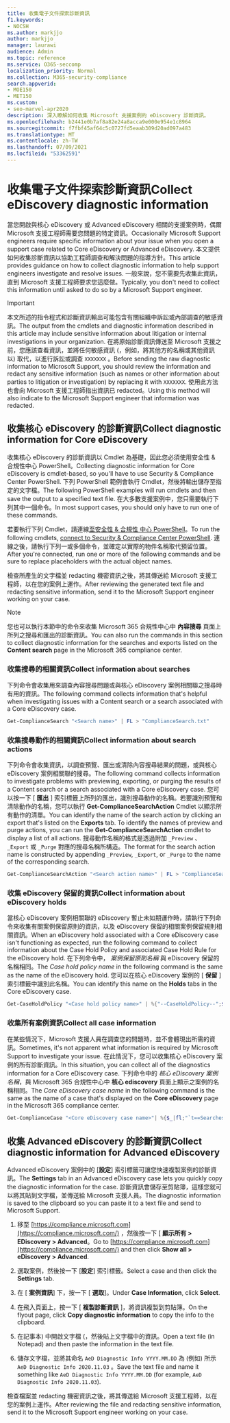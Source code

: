 ```yaml
---
title: 收集電子文件探索診斷資訊
f1.keywords:
- NOCSH
ms.author: markjjo
author: markjjo
manager: laurawi
audience: Admin
ms.topic: reference
ms.service: O365-seccomp
localization_priority: Normal
ms.collection: M365-security-compliance
search.appverid:
- MOE150
- MET150
ms.custom:
- seo-marvel-apr2020
description: 深入瞭解如何收集 Microsoft 支援案例的 eDiscovery 診斷資訊。
ms.openlocfilehash: b2441e0b7af8a82e24a8acca9e000e954e1c8964
ms.sourcegitcommit: f7fbf45af64c5c0727fd5eaab309d20ad097a483
ms.translationtype: MT
ms.contentlocale: zh-TW
ms.lasthandoff: 07/09/2021
ms.locfileid: "53362591"
---
```

# <a name="collect-ediscovery-diagnostic-information"></a><span data-ttu-id="bf0f1-103">收集電子文件探索診斷資訊</span><span class="sxs-lookup"><span data-stu-id="bf0f1-103">Collect eDiscovery diagnostic information</span></span>

<span data-ttu-id="bf0f1-104">當您開啟與核心 eDiscovery 或 Advanced eDiscovery 相關的支援案例時，偶爾 Microsoft 支援工程師需要您問題的特定資訊。</span><span class="sxs-lookup"><span data-stu-id="bf0f1-104">Occasionally Microsoft Support engineers require specific information about your issue when you open a support case related to Core eDiscovery or Advanced eDiscovery.</span></span> <span data-ttu-id="bf0f1-105">本文提供如何收集診斷資訊以協助工程師調查和解決問題的指導方針。</span><span class="sxs-lookup"><span data-stu-id="bf0f1-105">This article provides guidance on how to collect diagnostic information to help support engineers investigate and resolve issues.</span></span> <span data-ttu-id="bf0f1-106">一般來說，您不需要先收集此資訊，直到 Microsoft 支援工程師要求您這麼做。</span><span class="sxs-lookup"><span data-stu-id="bf0f1-106">Typically, you don't need to collect this information until asked to do so by a Microsoft Support engineer.</span></span>

> [!IMPORTANT]
> <span data-ttu-id="bf0f1-107">本文所述的指令程式和診斷資訊輸出可能包含有關組織中訴訟或內部調查的敏感資訊。</span><span class="sxs-lookup"><span data-stu-id="bf0f1-107">The output from the cmdlets and diagnostic information described in this article may include sensitive information about litigation or internal investigations in your organization.</span></span> <span data-ttu-id="bf0f1-108">在將原始診斷資訊傳送至 Microsoft 支援之前，您應該查看資訊，並將任何敏感資訊 (，例如，將其他方的名稱或其他資訊以) 取代，以進行訴訟或調查 `XXXXXXX` 。</span><span class="sxs-lookup"><span data-stu-id="bf0f1-108">Before sending the raw diagnostic information to Microsoft Support, you should review the information and redact any sensitive information (such as names or other information about parties to litigation or investigation) by replacing it with `XXXXXXX`.</span></span> <span data-ttu-id="bf0f1-109">使用此方法也會向 Microsoft 支援工程師指出資訊已 redacted。</span><span class="sxs-lookup"><span data-stu-id="bf0f1-109">Using this method will also indicate to the Microsoft Support engineer that information was redacted.</span></span>

## <a name="collect-diagnostic-information-for-core-ediscovery"></a><span data-ttu-id="bf0f1-110">收集核心 eDiscovery 的診斷資訊</span><span class="sxs-lookup"><span data-stu-id="bf0f1-110">Collect diagnostic information for Core eDiscovery</span></span>

<span data-ttu-id="bf0f1-111">收集核心 eDiscovery 的診斷資訊以 Cmdlet 為基礎，因此您必須使用安全性 & 合規性中心 PowerShell。</span><span class="sxs-lookup"><span data-stu-id="bf0f1-111">Collecting diagnostic information for Core eDiscovery is cmdlet-based, so you'll have to use Security & Compliance Center PowerShell.</span></span> <span data-ttu-id="bf0f1-112">下列 PowerShell 範例會執行 Cmdlet，然後將輸出儲存至指定的文字檔。</span><span class="sxs-lookup"><span data-stu-id="bf0f1-112">The following PowerShell examples will run cmdlets and then save the output to a specified text file.</span></span> <span data-ttu-id="bf0f1-113">在大多數支援案例中，您只需要執行下列其中一個命令。</span><span class="sxs-lookup"><span data-stu-id="bf0f1-113">In most support cases, you should only have to run one of these commands.</span></span>

<span data-ttu-id="bf0f1-114">若要執行下列 Cmdlet，請連線[至安全性 & 合規性 </span> 中心 PowerShell](/powershell/exchange/connect-to-scc-powershell)。</span><span class="sxs-lookup"><span data-stu-id="bf0f1-114">To run the following cmdlets, [connect to Security & Compliance Center PowerShell</span>](/powershell/exchange/connect-to-scc-powershell).</span></span> <span data-ttu-id="bf0f1-115">連線之後，請執行下列一或多個命令，並確定以實際的物件名稱取代預留位置。</span><span class="sxs-lookup"><span data-stu-id="bf0f1-115">After you're connected, run one or more of the following commands and be sure to replace placeholders with the actual object names.</span></span>

<span data-ttu-id="bf0f1-116">檢查所產生的文字檔並 redacting 機密資訊之後，將其傳送給 Microsoft 支援工程師，以在您的案例上運作。</span><span class="sxs-lookup"><span data-stu-id="bf0f1-116">After reviewing the generated text file and redacting sensitive information, send it to the Microsoft Support engineer working on your case.</span></span>

> [!NOTE]
> <span data-ttu-id="bf0f1-117">您也可以執行本節中的命令來收集 Microsoft 365 合規性中心中 **內容搜尋** 頁面上所列之搜尋和匯出的診斷資訊。</span><span class="sxs-lookup"><span data-stu-id="bf0f1-117">You can also run the commands in this section to collect diagnostic information for the searches and exports listed on the **Content search** page in the Microsoft 365 compliance center.</span></span>

### <a name="collect-information-about-searches"></a><span data-ttu-id="bf0f1-118">收集搜尋的相關資訊</span><span class="sxs-lookup"><span data-stu-id="bf0f1-118">Collect information about searches</span></span>

<span data-ttu-id="bf0f1-119">下列命令會收集用來調查內容搜尋問題或與核心 eDiscovery 案例相關聯之搜尋時有用的資訊。</span><span class="sxs-lookup"><span data-stu-id="bf0f1-119">The following command collects information that's helpful when investigating issues with a Content search or a search associated with a Core eDiscovery case.</span></span>

```powershell
Get-ComplianceSearch "<Search name>" | FL > "ComplianceSearch.txt"
```

### <a name="collect-information-about-search-actions"></a><span data-ttu-id="bf0f1-120">收集搜尋動作的相關資訊</span><span class="sxs-lookup"><span data-stu-id="bf0f1-120">Collect information about search actions</span></span>

<span data-ttu-id="bf0f1-121">下列命令會收集資訊，以調查預覽、匯出或清除內容搜尋結果的問題，或與核心 eDiscovery 案例相關聯的搜尋。</span><span class="sxs-lookup"><span data-stu-id="bf0f1-121">The following command collects information to investigate problems with previewing, exporting, or purging the results of a Content search or a search associated with a Core eDiscovery case.</span></span> <span data-ttu-id="bf0f1-122">您可以按一下 [ **匯出** ] 索引標籤上所列的匯出，識別搜尋動作的名稱。若要識別預覽和清除動作的名稱，您可以執行 **Get-ComplianceSearchAction** Cmdlet 以顯示所有動作的清單。</span><span class="sxs-lookup"><span data-stu-id="bf0f1-122">You can identify the name of the search action by clicking an export that's listed on the **Exports** tab. To identify the names of preview and purge actions, you can run the **Get-ComplianceSearchAction** cmdlet to display a list of all actions.</span></span> <span data-ttu-id="bf0f1-123">搜尋動作名稱的格式是透過附加 `_Preview` 、 `_Export` 或 `_Purge` 對應的搜尋名稱所構造。</span><span class="sxs-lookup"><span data-stu-id="bf0f1-123">The format for the search action name is constructed by appending `_Preview`, `_Export`, or `_Purge` to the name of the corresponding search.</span></span>

```powershell
Get-ComplianceSearchAction "<Search action name>" | FL > "ComplianceSearchAction.txt"
```

### <a name="collect-information-about-ediscovery-holds"></a><span data-ttu-id="bf0f1-124">收集 eDiscovery 保留的資訊</span><span class="sxs-lookup"><span data-stu-id="bf0f1-124">Collect information about eDiscovery holds</span></span>

<span data-ttu-id="bf0f1-125">當核心 eDiscovery 案例相關聯的 eDiscovery 暫止未如期運作時，請執行下列命令來收集有關案例保留原則的資訊，以及 eDiscovery 保留的相關案例保留規則相關資訊。</span><span class="sxs-lookup"><span data-stu-id="bf0f1-125">When an eDiscovery hold associated with a Core eDiscovery case isn't functioning as expected, run the following command to collect information about the Case Hold Policy and associated Case Hold Rule for the eDiscovery hold.</span></span> <span data-ttu-id="bf0f1-126">在下列命令中， *案例保留原則名稱* 與 eDiscovery 保留的名稱相同。</span><span class="sxs-lookup"><span data-stu-id="bf0f1-126">The *Case hold policy name* in the following command is the same as the name of the eDiscovery hold.</span></span> <span data-ttu-id="bf0f1-127">您可以在核心 eDiscovery 案例的 [ **保留** ] 索引標籤中識別此名稱。</span><span class="sxs-lookup"><span data-stu-id="bf0f1-127">You can identify this name on the **Holds** tabs in the Core eDiscovery case.</span></span>

```powershell
Get-CaseHoldPolicy "<Case hold policy name>" | %{"--CaseHoldPolicy--";$_|FL;"--CaseHoldRule--";Get-CaseHoldRule -Policy $_.Name | FL} > "eDiscoveryCaseHold.txt"
```

### <a name="collect-all-case-information"></a><span data-ttu-id="bf0f1-128">收集所有案例資訊</span><span class="sxs-lookup"><span data-stu-id="bf0f1-128">Collect all case information</span></span>

<span data-ttu-id="bf0f1-129">在某些情況下，Microsoft 支援人員在調查您的問題時，並不會體現出所需的資訊。</span><span class="sxs-lookup"><span data-stu-id="bf0f1-129">Sometimes, it's not apparent what information is required by Microsoft Support to investigate your issue.</span></span> <span data-ttu-id="bf0f1-130">在此情況下，您可以收集核心 eDiscovery 案例的所有診斷資訊。</span><span class="sxs-lookup"><span data-stu-id="bf0f1-130">In this situation, you can collect all of the diagnostics information for a Core eDiscovery case.</span></span> <span data-ttu-id="bf0f1-131">下列命令中的 *核心 eDiscovery 案例名稱*，與 Microsoft 365 合規性中心中 **核心 ediscovery** 頁面上顯示之案例的名稱相同。</span><span class="sxs-lookup"><span data-stu-id="bf0f1-131">The *Core eDiscovery case name* in the following command is the same as the name of a case that's displayed on the **Core eDiscovery** page in the Microsoft 365 compliance center.</span></span>

```powershell
Get-ComplianceCase "<Core eDiscovery case name>"| %{$_|fl;"`t==Searches==";Get-ComplianceSearch -Case $_.Name | FL;"`t==Search Actions==";Get-ComplianceSearchAction -Case $_.Name |FL;"`t==Holds==";Get-CaseHoldPolicy -Case $_.Name | %{$_|FL;"`t`t ==$($_.Name) Rules==";Get-CaseHoldRule -Policy $_.Name | FL}} > "eDiscoveryCase.txt"
```

## <a name="collect-diagnostic-information-for-advanced-ediscovery"></a><span data-ttu-id="bf0f1-132">收集 Advanced eDiscovery 的診斷資訊</span><span class="sxs-lookup"><span data-stu-id="bf0f1-132">Collect diagnostic information for Advanced eDiscovery</span></span>

<span data-ttu-id="bf0f1-133">Advanced eDiscovery 案例中的 [**設定**] 索引標籤可讓您快速複製案例的診斷資訊。</span><span class="sxs-lookup"><span data-stu-id="bf0f1-133">The **Settings** tab in an Advanced eDiscovery case lets you quickly copy the diagnostic information for the case.</span></span> <span data-ttu-id="bf0f1-134">診斷資訊會儲存至剪貼簿，這樣您就可以將其貼到文字檔，並傳送給 Microsoft 支援人員。</span><span class="sxs-lookup"><span data-stu-id="bf0f1-134">The diagnostic information is saved to the clipboard so you can paste it to a text file and send to Microsoft Support.</span></span>

1. <span data-ttu-id="bf0f1-135">移至 [https://compliance.microsoft.com](https://compliance.microsoft.com/) ，然後按一下 [ **顯示所有 > EDiscovery > Advanced**。</span><span class="sxs-lookup"><span data-stu-id="bf0f1-135">Go to [https://compliance.microsoft.com](https://compliance.microsoft.com/) and then click **Show all > eDiscovery > Advanced**.</span></span>

2. <span data-ttu-id="bf0f1-136">選取案例，然後按一下 [**設定**] 索引標籤。</span><span class="sxs-lookup"><span data-stu-id="bf0f1-136">Select a case and then click the **Settings** tab.</span></span>

3. <span data-ttu-id="bf0f1-137">在 [ **案例資訊**] 下，按一下 [ **選取**]。</span><span class="sxs-lookup"><span data-stu-id="bf0f1-137">Under **Case Information**, click **Select**.</span></span>

4. <span data-ttu-id="bf0f1-138">在飛入頁面上，按一下 [ **複製診斷資訊** ]，將資訊複製到剪貼簿。</span><span class="sxs-lookup"><span data-stu-id="bf0f1-138">On the flyout page, click **Copy diagnostic information** to copy the info to the clipboard.</span></span>

5. <span data-ttu-id="bf0f1-139">在記事本) 中開啟文字檔 (，然後貼上文字檔中的資訊。</span><span class="sxs-lookup"><span data-stu-id="bf0f1-139">Open a text file (in Notepad) and then paste the information in the text file.</span></span>

6. <span data-ttu-id="bf0f1-140">儲存文字檔，並將其命名 `AeD Diagnostic Info YYYY.MM.DD` 為 (例如) 所示 `AeD Diagnostic Info 2020.11.03` 。</span><span class="sxs-lookup"><span data-stu-id="bf0f1-140">Save the text file and name it something like `AeD Diagnostic Info YYYY.MM.DD` (for example, `AeD Diagnostic Info 2020.11.03`).</span></span>

<span data-ttu-id="bf0f1-141">檢查檔案並 redacting 機密資訊之後，將其傳送給 Microsoft 支援工程師，以在您的案例上運作。</span><span class="sxs-lookup"><span data-stu-id="bf0f1-141">After reviewing the file and redacting sensitive information, send it to the Microsoft Support engineer working on your case.</span></span>
